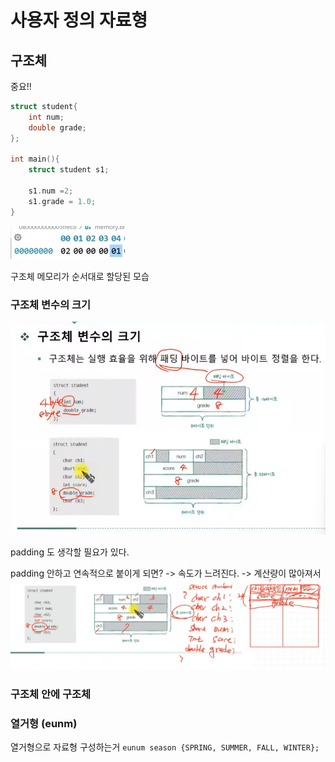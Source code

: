 # 사용자 정의 자료형
## 구조체 
중요!!

```c
struct student{
    int num;
    double grade;
};

int main(){
    struct student s1;

    s1.num =2;
    s1.grade = 1.0;
}
```

![]({BAD8210C-9C79-40DB-ACC5-2EA653CC7533}.png)

구조체 메모리가 순서대로 할당된 모습


### 구조체 변수의 크기
![]({6E5F6611-7701-4E47-A86A-DEFF296BB886}.png)

padding 도 생각할 필요가 있다.

padding 안하고 연속적으로 붙이게 되면? -> 속도가 느려진다. -> 계산량이 많아져서
![alt text]({9B2233A3-6D05-4950-952E-80C5E2AC521C}.png)


### 구조체 안에 구조체
[](./struct2.c)


### 열거형 (eunm)
열거형으로 자료형 구성하는거
`eunum season {SPRING, SUMMER, FALL, WINTER};`
